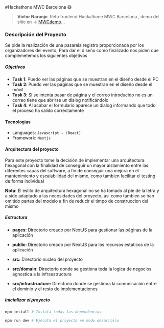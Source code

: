 #Hackathone MWC Barcelona :smile:

> **Victor Naranjo**.
> Reto frontend Hackathone MWC Barcelona , demo del sitio en -> [MWCdemo](https://ackathone-mwc-barcelona.vercel.app/)...

### Descripción del Proyecto

Se pide la realización de una pasarela registro proporcionada por los organizadores del evento,
Para dar el diseño como finalizado nos piden que complemetemos los siguientes objetivos

##### Objetivos

- **Task 1**: Puedo ver las páginas que se muestran en el diseño desde el PC
- **Task 2**: Puedo ver las páginas que se muestran en el diseño desde el móvil
- **Task 3**: Si se intenta pasar de página y el correo introducido no es un correo tiene que abrirse un dialog notificándolo
- **Task 4**: Al acabar el formulario aparece un dialog informando que todo el proceso ha salido correctamente

#### Tecnologias

- Languages: `Javascript - (React)`
- Framework: `Nextjs`

#### Arquitectura del proyecto

Para este proyecto tome la decisión de implementar una arquitectura hexagonal con la finalidad de conseguir un mayor aislamiento entre las diferentes capas del software, a fin de conseguir una mejora en el mantenimiento y escalabilidad del mismo, como tambien facilitar el testing de forma individual

**Nota:** El estilo de arquitectura hexagonal no se ha tomado al pie de la letra y a sido adaptado a las necesidades del proyecto, asi como tambien se han omitido partes del modelo a fin de reducir el timpo de construccion del mismo

##### Estructura

- **pages:** Directorio creado por NextJS para gestionar las páginas de la aplicación

- **public:** Directorio creado por NextJS para los recursos estaticos de la aplicación

- **src:** Directorio nucleo del proyecto

- **src/domain:** Directorio donde se gestiona toda la logica de negocios agnostica a la infraestructura

- **src/infrastructure:** Directorio donde se gestiona la comunicación entre el dominio y el resto de implementaciones

##### Inicializar el proyecto

```sh
npm install # Instala todas las dependencias

npm run dev # Ejecuta el proyecto en modo desarrollo
```
